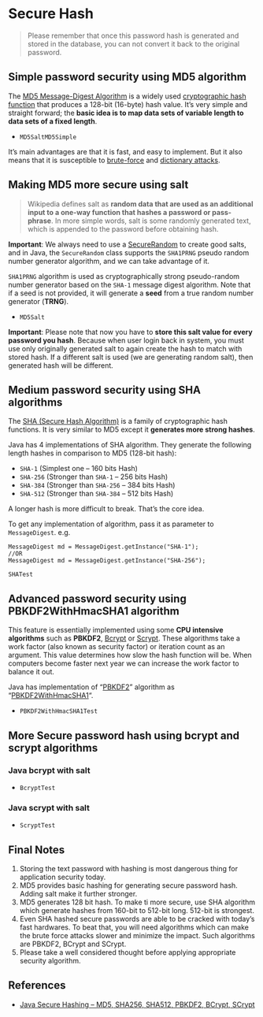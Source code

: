 # Secure Hash

>Please remember that once this password hash is generated and stored in the database, you can not convert it back to the original password.

## Simple password security using MD5 algorithm
The [MD5 Message-Digest Algorithm](https://en.wikipedia.org/wiki/MD5) is a widely used [cryptographic hash function](https://en.wikipedia.org/wiki/Cryptographic_hash_function) that produces a 128-bit (16-byte) hash value. It’s very simple and straight forward; the **basic idea is to map data sets of variable length to data sets of a fixed length**.

- `MD5SaltMD5Simple`

It’s main advantages are that it is fast, and easy to implement. But it also means that it is susceptible to [brute-force](https://en.wikipedia.org/wiki/Brute-force_attack) and [dictionary attacks](https://en.wikipedia.org/wiki/Dictionary_attack).

## Making MD5 more secure using salt
>Wikipedia defines salt as **random data that are used as an additional input to a one-way function that hashes a password or pass-phrase**. In more simple words, salt is some randomly generated text, which is appended to the password before obtaining hash.

**Important**: We always need to use a [SecureRandom](https://docs.oracle.com/javase/6/docs/api/java/security/SecureRandom.html) to create good salts, and in Java, the `SecureRandom` class supports the `SHA1PRNG` pseudo random number generator algorithm, and we can take advantage of it.

`SHA1PRNG` algorithm is used as cryptographically strong pseudo-random number generator based on the `SHA-1` message digest algorithm. Note that if a seed is not provided, it will generate a **seed** from a true random number generator (**TRNG**).

- `MD5Salt`

**Important**: Please note that now you have to **store this salt value for every password you hash**. Because when user login back in system, you must use only originally generated salt to again create the hash to match with stored hash. If a different salt is used (we are generating random salt), then generated hash will be different.

## Medium password security using SHA algorithms
The [SHA (Secure Hash Algorithm)](https://en.wikipedia.org/wiki/Secure_Hash_Algorithm) is a family of cryptographic hash functions. It is very similar to MD5 except it **generates more strong hashes**.

Java has 4 implementations of SHA algorithm. They generate the following length hashes in comparison to MD5 (128-bit hash):
- `SHA-1` (Simplest one – 160 bits Hash)
- `SHA-256` (Stronger than `SHA-1` – 256 bits Hash)
- `SHA-384` (Stronger than `SHA-256` – 384 bits Hash)
- `SHA-512` (Stronger than `SHA-384` – 512 bits Hash)

A longer hash is more difficult to break. That’s the core idea.

To get any implementation of algorithm, pass it as parameter to `MessageDigest`. e.g.
```
MessageDigest md = MessageDigest.getInstance("SHA-1");
//OR
MessageDigest md = MessageDigest.getInstance("SHA-256");
```
`SHATest`

## Advanced password security using PBKDF2WithHmacSHA1 algorithm
This feature is essentially implemented using some **CPU intensive algorithms** such as **PBKDF2**, [Bcrypt](https://en.wikipedia.org/wiki/Bcrypt) or [Scrypt](https://en.wikipedia.org/wiki/Scrypt). These algorithms take a work factor (also known as security factor) or iteration count as an argument. This value determines how slow the hash function will be. When computers become faster next year we can increase the work factor to balance it out.

Java has implementation of “[PBKDF2](https://en.wikipedia.org/wiki/PBKDF2)” algorithm as “[PBKDF2WithHmacSHA1](https://docs.oracle.com/javase/7/docs/technotes/guides/security/StandardNames.html#SecretKeyFactory)“.
- `PBKDF2WithHmacSHA1Test`

## More Secure password hash using bcrypt and scrypt algorithms
### Java bcrypt with salt
- `BcryptTest`

### Java scrypt with salt
- `ScryptTest`

## Final Notes
1. Storing the text password with hashing is most dangerous thing for application security today.
2. MD5 provides basic hashing for generating secure password hash. Adding salt make it further stronger.
3. MD5 generates 128 bit hash. To make ti more secure, use SHA algorithm which generate hashes from 160-bit to 512-bit long. 512-bit is strongest.
4. Even SHA hashed secure passwords are able to be cracked with today’s fast hardwares. To beat that, you will need algorithms which can make the brute force attacks slower and minimize the impact. Such algorithms are PBKDF2, BCrypt and SCrypt.
5. Please take a well considered thought before applying appropriate security algorithm.

## References
- [Java Secure Hashing – MD5, SHA256, SHA512, PBKDF2, BCrypt, SCrypt](https://howtodoinjava.com/security/how-to-generate-secure-password-hash-md5-sha-pbkdf2-bcrypt-examples/)
